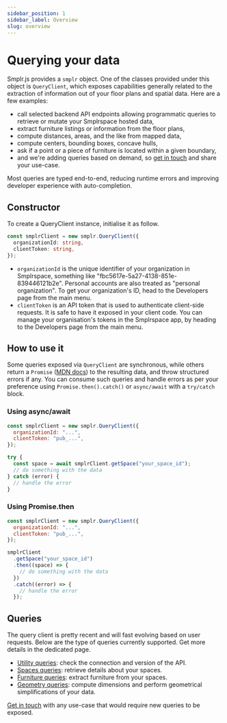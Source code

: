 ```yaml
---
sidebar_position: 1
sidebar_label: Overview
slug: overview
---
```


# Querying your data

Smplr.js provides a `smplr` object. One of the classes provided under this object is `QueryClient`, which exposes capabilities generally related to the extraction of information out of your floor plans and spatial data. Here are a few examples:

- call selected backend API endpoints allowing programmatic queries to retrieve or mutate your Smplrspace hosted data,
- extract furniture listings or information from the floor plans,
- compute distances, areas, and the like from mapped data,
- compute centers, bounding boxes, concave hulls,
- ask if a point or a piece of furniture is located within a given boundary,
- and we're adding queries based on demand, so [get in touch](mailto:support@smplrspace.com) and share your use-case.

Most queries are typed end-to-end, reducing runtime errors and improving developer experience with auto-completion.

## Constructor

To create a QueryClient instance, initialise it as follow.

```ts
const smplrClient = new smplr.QueryClient({
  organizationId: string,
  clientToken: string,
});
```

- `organizationId` is the unique identifier of your organization in Smplrspace, something like "fbc5617e-5a27-4138-851e-839446121b2e". Personal accounts are also treated as "personal organization". To get your organization's ID, head to the Developers page from the main menu.
- `clientToken` is an API token that is used to authenticate client-side requests. It is safe to have it exposed in your client code. You can manage your organisation's tokens in the Smplrspace app, by heading to the Developers page from the main menu.

## How to use it

Some queries exposed via `QueryClient` are synchronous, while others return a `Promise` ([MDN docs](https://developer.mozilla.org/en-US/docs/Web/JavaScript/Reference/Global_Objects/Promise)) to the resulting data, and throw structured errors if any. You can consume such queries and handle errors as per your preference using `Promise.then().catch()` or `async/await` with a `try/catch` block.

### Using async/await

```js
const smplrClient = new smplr.QueryClient({
  organizationId: "...",
  clientToken: "pub_...",
});

try {
  const space = await smplrClient.getSpace("your_space_id");
  // do something with the data
} catch (error) {
  // handle the error
}
```

### Using Promise.then

```js
const smplrClient = new smplr.QueryClient({
  organizationId: "...",
  clientToken: "pub_...",
});

smplrClient
  .getSpace("your_space_id")
  .then((space) => {
    // do something with the data
  })
  .catch((error) => {
    // handle the error
  });
```

## Queries

The query client is pretty recent and will fast evolving based on user requests. Below are the type of queries currently supported. Get more details in the dedicated page.

- [Utility queries](./utils): check the connection and version of the API.
- [Spaces queries](./spaces): retrieve details about your spaces.
- [Furniture queries](./furniture): extract furniture from your spaces.
- [Geometry queries](./geometry): compute dimensions and perform geometrical simplifications of your data.

[Get in touch](mailto:support@smplrspace.com) with any use-case that would require new queries to be exposed.
